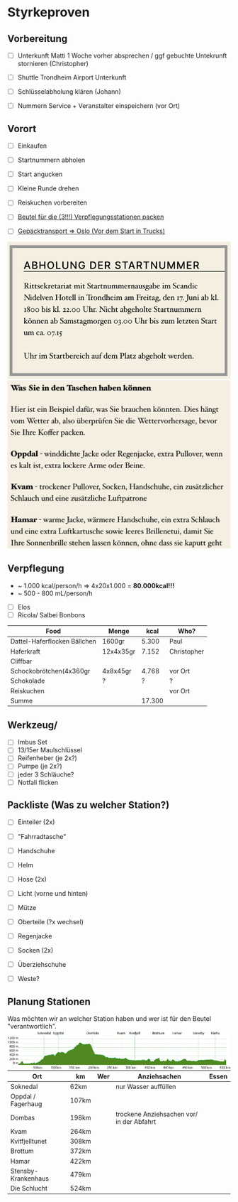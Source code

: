 # Styrkeproven

## Vorbereitung
 - [ ] Unterkunft Matti 1 Woche vorher absprechen / ggf gebuchte Untekrunft stornieren (Christopher)
 - [ ] Shuttle Trondheim Airport Unterkunft
 - [ ] Schlüsselabholung klären (Johann)
 - [ ] Nummern Service + Veranstalter einspeichern (vor Ort)


## Vorort
- [ ] Einkaufen
- [ ] Startnummern abholen
- [ ] Start angucken
- [ ] Kleine Runde drehen
- [ ] Reiskuchen vorbereiten
- [ ] [Beutel für die (3!!!) Verpflegungsstationen packen](https://styrkeproven.no/poseplanen-for-trondheim-oslo/)
- [ ] [Gepäcktransport => Oslo (Vor dem Start in Trucks)](https://styrkeproven.no/poseplanen-for-trondheim-oslo/)


  


<img src="startnummer.png">

<img src="beutel.png">

## Verpflegung
- ~ 1.000 kcal/person/h => 4x20x1.000 = **80.000kcal!!!**
- ~ 500 - 800 mL/person/h
-  [ ] Elos
-  [ ] Ricola/ Salbei Bonbons

| Food                          | Menge     |    kcal   | Who?        |
|-------------------------------|-----------|-----------|-------------|
|Dattel-Haferflocken Bällchen   | 1600gr    | 5.300     | Paul        | 
|Haferkraft                     | 12x4x35gr | 7.152     | Christopher |
|Cliffbar                       |           |           |             |  
|Schockobrötchen(4x360gr        | 4x8x45gr  | 4.768     | vor Ort     | 
|Schokolade                     |     ?     |   ?       |     ?       | 
|Reiskuchen                     |           |           | vor Ort     |
|Summe                          |           |  17.300   |             |


## Werkzeug/ 
-  [ ] Imbus Set
-  [ ] 13/15er Maulschlüssel
-  [ ] Reifenheber (je 2x?)
-  [ ] Pumpe (je 2x?)
-  [ ] jeder 3 Schläuche?
-  [ ] Notfall flicken

## Packliste (Was zu welcher Station?)
- [ ] Einteiler (2x)
- [ ] "Fahrradtasche"
- [ ] Handschuhe
- [ ] Helm
- [ ] Hose (2x)
- [ ] Licht (vorne und hinten)
- [ ] Mütze
- [ ] Oberteile (?x wechsel)
- [ ] Regenjacke
- [ ] Socken (2x) 
- [ ] Überziehschuhe
- [ ] Weste? 


## Planung Stationen
Was möchten wir an welcher Station haben und wer ist für den Beutel "verantwortlich".
<img src="TOhoydeprofil.jpeg"
     alt="Höhenprofil"
     style="float: left; margin-right: 10px;" />

|Ort                    | km    | Wer       | Anziehsachen  | Essen |
|-----------------------|-------|-----------|---------------|-------|
|Soknedal               | 62km  |           | nur Wasser auffüllen  |
|Oppdal / Fagerhaug     | 107km |           |               |       |
|Dombas                 | 198km |           |   trockene Anziehsachen vor/ in der Abfahrt            |       |
|Kvam                   | 264km |           |               |       |
|Kvitfjelltunet         | 308km |           |               |       |
|Brottum                | 372km |           |               |       |
|Hamar                  | 422km |           |               |       |
|Stensby-Krankenhaus    | 479km |           |               |       |
|Die Schlucht           | 524km |           |               |       |
  
